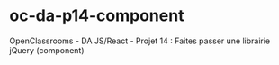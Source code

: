# oc-da-p14-component
OpenClassrooms - DA JS/React - Projet 14 : Faites passer une librairie jQuery (component)
